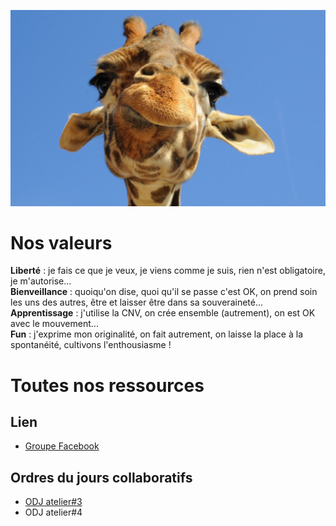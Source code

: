 ![mascotte](https://github.com/cnvpoilsauxpieds/documentation/blob/master/media/mascotte.jpg)

# Nos valeurs
**Liberté** : je fais ce que je veux, je viens comme je suis, rien n'est obligatoire, je m'autorise...    
**Bienveillance** : quoiqu'on dise, quoi qu'il se passe c'est OK, on prend soin les uns des autres, être et laisser être dans sa souveraineté...    
**Apprentissage** : j'utilise la CNV, on crée ensemble (autrement), on est OK avec le mouvement...   
**Fun** : j'exprime mon originalité, on fait autrement, on laisse la place à la spontanéité, cultivons l'enthousiasme !  

# Toutes nos ressources

## Lien
- [Groupe Facebook](https://www.facebook.com/groups/1401618046569855/)

## Ordres du jours collaboratifs
- [ODJ atelier#3](https://mensuel.framapad.org/p/ordredujouratelier3)
- ODJ atelier#4
